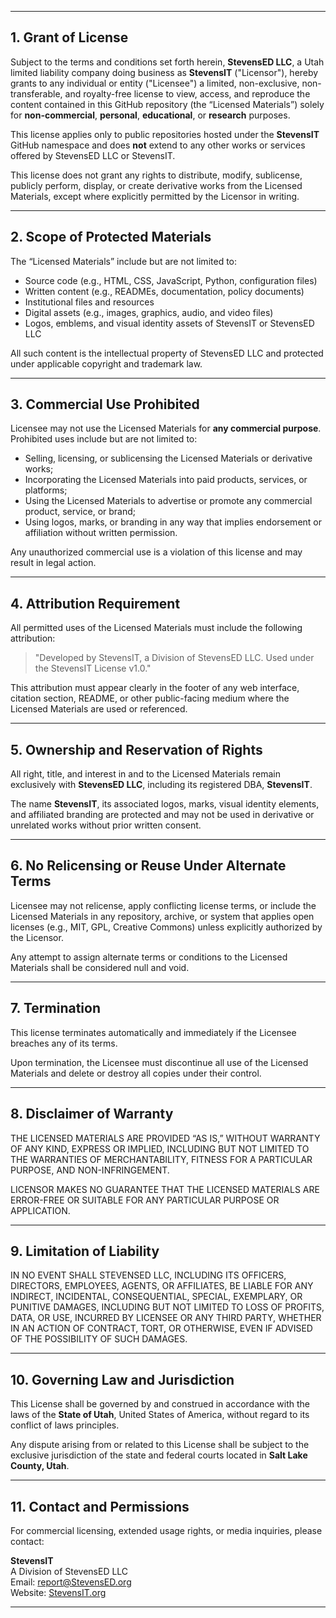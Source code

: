 

---

## 1. Grant of License

Subject to the terms and conditions set forth herein, **StevensED LLC**, a Utah limited liability company doing business as **StevensIT** ("Licensor"), hereby grants to any individual or entity ("Licensee") a limited, non-exclusive, non-transferable, and royalty-free license to view, access, and reproduce the content contained in this GitHub repository (the “Licensed Materials”) solely for **non-commercial**, **personal**, **educational**, or **research** purposes.

This license applies only to public repositories hosted under the **StevensIT** GitHub namespace and does **not** extend to any other works or services offered by StevensED LLC or StevensIT.

This license does not grant any rights to distribute, modify, sublicense, publicly perform, display, or create derivative works from the Licensed Materials, except where explicitly permitted by the Licensor in writing.

---

## 2. Scope of Protected Materials

The “Licensed Materials” include but are not limited to:

- Source code (e.g., HTML, CSS, JavaScript, Python, configuration files)
- Written content (e.g., READMEs, documentation, policy documents)
- Institutional files and resources
- Digital assets (e.g., images, graphics, audio, and video files)
- Logos, emblems, and visual identity assets of StevensIT or StevensED LLC

All such content is the intellectual property of StevensED LLC and protected under applicable copyright and trademark law.

---

## 3. Commercial Use Prohibited

Licensee may not use the Licensed Materials for **any commercial purpose**. Prohibited uses include but are not limited to:

- Selling, licensing, or sublicensing the Licensed Materials or derivative works;
- Incorporating the Licensed Materials into paid products, services, or platforms;
- Using the Licensed Materials to advertise or promote any commercial product, service, or brand;
- Using logos, marks, or branding in any way that implies endorsement or affiliation without written permission.

Any unauthorized commercial use is a violation of this license and may result in legal action.

---

## 4. Attribution Requirement

All permitted uses of the Licensed Materials must include the following attribution:

> "Developed by StevensIT, a Division of StevensED LLC. Used under the StevensIT License v1.0."

This attribution must appear clearly in the footer of any web interface, citation section, README, or other public-facing medium where the Licensed Materials are used or referenced.

---

## 5. Ownership and Reservation of Rights

All right, title, and interest in and to the Licensed Materials remain exclusively with **StevensED LLC**, including its registered DBA, **StevensIT**.

The name **StevensIT**, its associated logos, marks, visual identity elements, and affiliated branding are protected and may not be used in derivative or unrelated works without prior written consent.

---

## 6. No Relicensing or Reuse Under Alternate Terms

Licensee may not relicense, apply conflicting license terms, or include the Licensed Materials in any repository, archive, or system that applies open licenses (e.g., MIT, GPL, Creative Commons) unless explicitly authorized by the Licensor.

Any attempt to assign alternate terms or conditions to the Licensed Materials shall be considered null and void.

---

## 7. Termination

This license terminates automatically and immediately if the Licensee breaches any of its terms.

Upon termination, the Licensee must discontinue all use of the Licensed Materials and delete or destroy all copies under their control.

---

## 8. Disclaimer of Warranty

THE LICENSED MATERIALS ARE PROVIDED “AS IS,” WITHOUT WARRANTY OF ANY KIND, EXPRESS OR IMPLIED, INCLUDING BUT NOT LIMITED TO THE WARRANTIES OF MERCHANTABILITY, FITNESS FOR A PARTICULAR PURPOSE, AND NON-INFRINGEMENT.

LICENSOR MAKES NO GUARANTEE THAT THE LICENSED MATERIALS ARE ERROR-FREE OR SUITABLE FOR ANY PARTICULAR PURPOSE OR APPLICATION.

---

## 9. Limitation of Liability

IN NO EVENT SHALL STEVENSED LLC, INCLUDING ITS OFFICERS, DIRECTORS, EMPLOYEES, AGENTS, OR AFFILIATES, BE LIABLE FOR ANY INDIRECT, INCIDENTAL, CONSEQUENTIAL, SPECIAL, EXEMPLARY, OR PUNITIVE DAMAGES, INCLUDING BUT NOT LIMITED TO LOSS OF PROFITS, DATA, OR USE, INCURRED BY LICENSEE OR ANY THIRD PARTY, WHETHER IN AN ACTION OF CONTRACT, TORT, OR OTHERWISE, EVEN IF ADVISED OF THE POSSIBILITY OF SUCH DAMAGES.

---

## 10. Governing Law and Jurisdiction

This License shall be governed by and construed in accordance with the laws of the **State of Utah**, United States of America, without regard to its conflict of laws principles.

Any dispute arising from or related to this License shall be subject to the exclusive jurisdiction of the state and federal courts located in **Salt Lake County, Utah**.

---

## 11. Contact and Permissions

For commercial licensing, extended usage rights, or media inquiries, please contact:

**StevensIT**  
A Division of StevensED LLC  
Email: report@StevensED.org  
Website: [StevensIT.org](https://stevensed.org/stevensit)  

---
